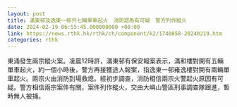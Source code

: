 ```yaml
---
layout: post
title: 滿東邨及逸東一邨共七輛單車起火　消防認為有可疑　警方列作縱火
date: 2024-02-19 06:55:45.000000000 +08:00
link: https://news.rthk.hk/rthk/ch/component/k2/1740858-20240219.htm
categories: rthk
---
```


東涌發生兩宗縱火案。凌晨12時許，滿東邨有保安報案表示，滿和樓對開有五輛單車起火，約一個小時後，警方再接獲途人報案，指逸東一邨雍逸樓對開有兩輛單車起火。兩宗火由消防到場救熄。經初步調查，消防相信兩宗火警起火原因有可疑。警方相信兩宗案件有關，案件列作縱火，交由大嶼山警區刑事調查隊跟進，暫時無人被捕。
